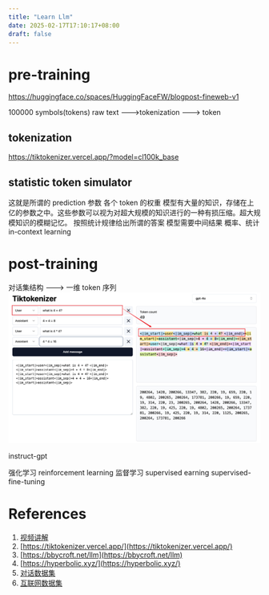 ```yaml
---
title: "Learn Llm"
date: 2025-02-17T17:10:17+08:00
draft: false
---
```


# pre-training

https://huggingface.co/spaces/HuggingFaceFW/blogpost-fineweb-v1

100000 symbols(tokens)
raw text --->tokenization ---> token

## tokenization

https://tiktokenizer.vercel.app/?model=cl100k_base

## statistic token simulator
这就是所谓的 prediction
参数 各个 token 的权重
模型有大量的知识，存储在上亿的参数之中。这些参数可以视为对超大规模的知识进行的一种有损压缩。超大规模知识的模糊记忆。
按照统计规律给出所谓的答案
模型需要中间结果
概率、统计
in-context learning

# post-training

对话集结构 ---> 一维 token 序列
![conversation-structure-to-token-sequence](https://raw.githubusercontent.com/buybyte/pictures/main/img/conversation-structure-to-token-sequence.png)

instruct-gpt

强化学习 
reinforcement learning
监督学习
supervised earning
supervised-fine-tuning




# References
1. [视频讲解](https://weibo.com/2194035935/PefWkzTkK#attitude)
2. [https://tiktokenizer.vercel.app/](https://tiktokenizer.vercel.app/)
3. [https://bbycroft.net/llm](https://bbycroft.net/llm)
4. [https://hyperbolic.xyz/](https://hyperbolic.xyz/)
5. [对话数据集](https://atlas.nomic.ai/map/0ce65783-c3a9-40b5-895d-384933f50081/a7b46301-022f-45d8-bbf4-98107eabdbac)
6. [互联网数据集](https://huggingface.co/spaces/HuggingFaceFW/blogpost-fineweb-v1)
